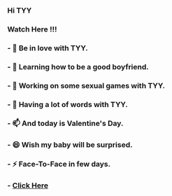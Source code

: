 ### Hi TYY


### Watch Here !!!


### - 🔭 Be in love with TYY.
### - 🌱 Learning how to be a good boyfriend.
### - 👯 Working on some sexual games with TYY.
### - 💬 Having a lot of words with TYY. 
### - 📫 And today is Valentine's Day.
### - 😄 Wish my baby will be surprised.
### - ⚡ Face-To-Face in few days.
### - [Click Here](https://zzzcl111.github.io/LoveTree/index.html)
